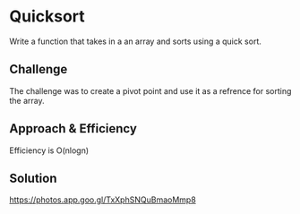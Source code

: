 # Quicksort
Write a function that takes in a an array and sorts using a quick sort.

## Challenge
The challenge was to create a pivot point and use it as a refrence for sorting the array.

## Approach & Efficiency
Efficiency is O(nlogn)

## Solution
https://photos.app.goo.gl/TxXphSNQuBmaoMmp8
